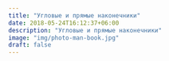 ```yaml
---
title: "Угловые и прямые наконечники"
date: 2018-05-24T16:12:37+06:00
description: "Угловые и прямые наконечники"
image: "img/photo-man-book.jpg"
draft: false
---
```

